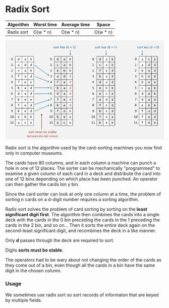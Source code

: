 # Radix Sort

| Algorithm      | Worst time | Average time | Space |
|----------------|------------|--------------|-------|
| Radix sort	 | O(w * n)   | O(w * n)     | O(w * n) | 

![radix sort](./radix.png)

Radix sort is the algorithm used by the card-sorting machines you now find only in computer museums.

The cards have 80 columns, and in each column a machine can punch a hole in one of 12 places. The sorter can be mechanically "programmed" to examine a given column of each card in a deck and distribute the card into one of 12 bins depending on which place has been punched. An operator can then gather the cards bin y bin. 

Since the card sorter can look at only one column at a time, the problem of sorting n cards on a d-digit number requires a sorting algorithm.

Radix sort solves the problem of card sorting by sorting on the __least significant digit first__. The algorithm then combines the cards into a single deck with the cards in the 0 bin preceding the cards in the 1 preceding the cards in the 2 bin, and so on... Then it sorts the entire deck again on the second-least significant digit, and recombines the deck in a like manner.

Only __d__ passes through the deck are required to sort.

Digits __sorts must be stable__.

The operators had to be wary about not changing the order of the cards as they come out of a bin, even though all the cards in a bin have the same digit in the chosen column.

### Usage

We sometimes use radix sort so sort records of informaton that are keyed by multiple fields. 
